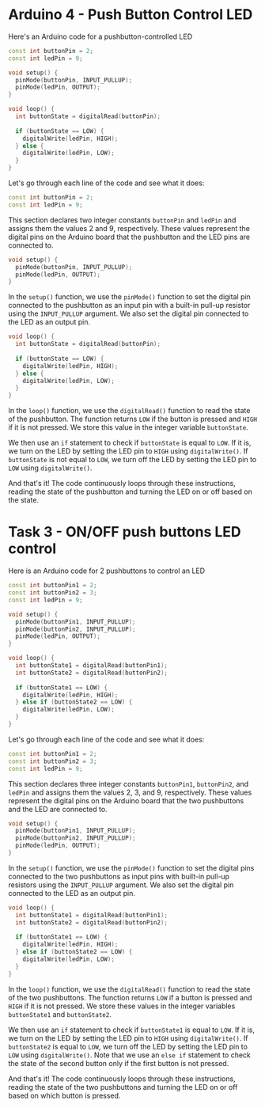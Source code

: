 # Arduino 4 - Push Button Control LED

Here's an Arduino code for a pushbutton-controlled LED

```C++
const int buttonPin = 2;
const int ledPin = 9;

void setup() {
  pinMode(buttonPin, INPUT_PULLUP);
  pinMode(ledPin, OUTPUT);
}

void loop() {
  int buttonState = digitalRead(buttonPin);
  
  if (buttonState == LOW) {
    digitalWrite(ledPin, HIGH);
  } else {
    digitalWrite(ledPin, LOW);
  }
}
```

Let's go through each line of the code and see what it does:

```C++
const int buttonPin = 2;
const int ledPin = 9;
```

This section declares two integer constants `buttonPin` and `ledPin` and assigns them the values 2 and 9, respectively. These values represent the digital pins on the Arduino board that the pushbutton and the LED pins are connected to.

```C++
void setup() {
  pinMode(buttonPin, INPUT_PULLUP);
  pinMode(ledPin, OUTPUT);
}
```

In the `setup()` function, we use the `pinMode()` function to set the digital pin connected to the pushbutton as an input pin with a built-in pull-up resistor using the `INPUT_PULLUP` argument. We also set the digital pin connected to the LED as an output pin.

```C++
void loop() {
  int buttonState = digitalRead(buttonPin);
  
  if (buttonState == LOW) {
    digitalWrite(ledPin, HIGH);
  } else {
    digitalWrite(ledPin, LOW);
  }
}
```

In the `loop()` function, we use the `digitalRead()` function to read the state of the pushbutton. The function returns `LOW` if the button is pressed and `HIGH` if it is not pressed. We store this value in the integer variable `buttonState`.

We then use an `if` statement to check if `buttonState` is equal to `LOW`. If it is, we turn on the LED by setting the LED pin to `HIGH` using `digitalWrite()`. If `buttonState` is not equal to `LOW`, we turn off the LED by setting the LED pin to `LOW` using `digitalWrite()`.

And that's it! The code continuously loops through these instructions, reading the state of the pushbutton and turning the LED on or off based on the state.


# Task 3 - ON/OFF push buttons LED control

Here is an Arduino code for 2 pushbuttons to control an LED

```C++
const int buttonPin1 = 2;
const int buttonPin2 = 3;
const int ledPin = 9;

void setup() {
  pinMode(buttonPin1, INPUT_PULLUP);
  pinMode(buttonPin2, INPUT_PULLUP);
  pinMode(ledPin, OUTPUT);
}

void loop() {
  int buttonState1 = digitalRead(buttonPin1);
  int buttonState2 = digitalRead(buttonPin2);
  
  if (buttonState1 == LOW) {
    digitalWrite(ledPin, HIGH);
  } else if (buttonState2 == LOW) {
    digitalWrite(ledPin, LOW);
  }
}
```

Let's go through each line of the code and see what it does:

```C++
const int buttonPin1 = 2;
const int buttonPin2 = 3;
const int ledPin = 9;
```

This section declares three integer constants `buttonPin1`, `buttonPin2`, and `ledPin` and assigns them the values 2, 3, and 9, respectively. These values represent the digital pins on the Arduino board that the two pushbuttons and the LED are connected to.

```C++
void setup() {
  pinMode(buttonPin1, INPUT_PULLUP);
  pinMode(buttonPin2, INPUT_PULLUP);
  pinMode(ledPin, OUTPUT);
}
```

In the `setup()` function, we use the `pinMode()` function to set the digital pins connected to the two pushbuttons as input pins with built-in pull-up resistors using the `INPUT_PULLUP` argument. We also set the digital pin connected to the LED as an output pin.

```C++
void loop() {
  int buttonState1 = digitalRead(buttonPin1);
  int buttonState2 = digitalRead(buttonPin2);
  
  if (buttonState1 == LOW) {
    digitalWrite(ledPin, HIGH);
  } else if (buttonState2 == LOW) {
    digitalWrite(ledPin, LOW);
  }
}
```

In the `loop()` function, we use the `digitalRead()` function to read the state of the two pushbuttons. The function returns `LOW` if a button is pressed and `HIGH` if it is not pressed. We store these values in the integer variables `buttonState1` and `buttonState2`.

We then use an `if` statement to check if `buttonState1` is equal to `LOW`. If it is, we turn on the LED by setting the LED pin to `HIGH` using `digitalWrite()`. If `buttonState2` is equal to `LOW`, we turn off the LED by setting the LED pin to `LOW` using `digitalWrite()`. Note that we use an `else if` statement to check the state of the second button only if the first button is not pressed.

And that's it! The code continuously loops through these instructions, reading the state of the two pushbuttons and turning the LED on or off based on which button is pressed.
